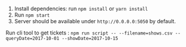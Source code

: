 1. Install dependencies: run `npm install` or `yarn install`
1. Run `npm start`
1. Server should be available under `http://0.0.0.0:5050` by default.


Run cli tool to get tickets : `npm run script -- --filename=shows.csv --queryDate=2017-10-01 --showDate=2017-10-15`